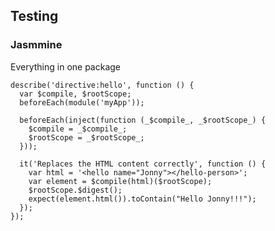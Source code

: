 ## Testing
### Jasmmine

Everything in one package

    describe('directive:hello', function () {
      var $compile, $rootScope;
      beforeEach(module('myApp'));

      beforeEach(inject(function (_$compile_, _$rootScope_) {
        $compile = _$compile_;
        $rootScope = _$rootScope_;
      }));

      it('Replaces the HTML content correctly', function () {
        var html = '<hello name="Jonny"></hello-person>';
        var element = $compile(html)($rootScope);
        $rootScope.$digest();
        expect(element.html()).toContain("Hello Jonny!!!");
      });
    });
